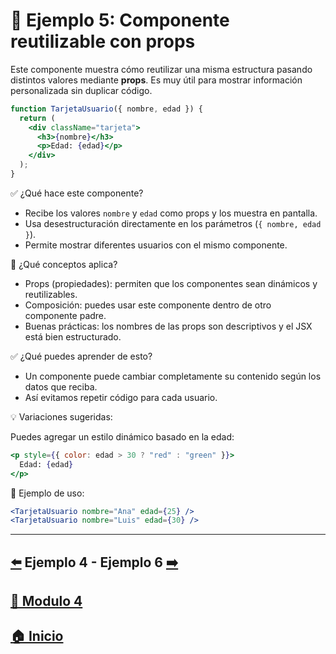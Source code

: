 # 🧪 Ejemplo 5: Componente reutilizable con props

Este componente muestra cómo reutilizar una misma estructura pasando distintos valores mediante **props**. Es muy útil para mostrar información personalizada sin duplicar código.

```jsx
function TarjetaUsuario({ nombre, edad }) {
  return (
    <div className="tarjeta">
      <h3>{nombre}</h3>
      <p>Edad: {edad}</p>
    </div>
  );
}
```

✅ ¿Qué hace este componente?

* Recibe los valores `nombre` y `edad` como props y los muestra en pantalla.
* Usa desestructuración directamente en los parámetros (`{ nombre, edad }`).
* Permite mostrar diferentes usuarios con el mismo componente.

🧠 ¿Qué conceptos aplica?

* Props (propiedades): permiten que los componentes sean dinámicos y reutilizables.
* Composición: puedes usar este componente dentro de otro componente padre.
* Buenas prácticas: los nombres de las props son descriptivos y el JSX está bien estructurado.

✅ ¿Qué puedes aprender de esto?

* Un componente puede cambiar completamente su contenido según los datos que reciba.
* Así evitamos repetir código para cada usuario.

💡 Variaciones sugeridas:

Puedes agregar un estilo dinámico basado en la edad:

```jsx
<p style={{ color: edad > 30 ? "red" : "green" }}>
  Edad: {edad}
</p>
```

📌 Ejemplo de uso:

```jsx
<TarjetaUsuario nombre="Ana" edad={25} />
<TarjetaUsuario nombre="Luis" edad={30} />
```

---

## [⬅️](../Ejemplos/Ejemplo_4.md) Ejemplo 4 - Ejemplo 6 [➡️](../Ejemplos/Ejemplo_6.md)

## [📄 Modulo 4](../Modulo_4.md) 

## [🏠 Inicio](../../README.md) 

